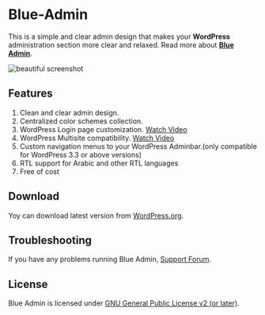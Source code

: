 # Blue-Admin

This is a simple and clear admin design that makes your **WordPress** administration section more clear and relaxed. Read more about **[Blue Admin](http://linesh.com/projects/blue-admin/)**. 

![beautiful screenshot](https://ps.w.org/blue-admin/assets/screenshot-1.jpg?rev=1455180)

## Features

1. Clean and clear admin design.
2. Centralized color schemes collection.
3. WordPress Login page customization. [Watch Video](http://bit.ly/1Wi8iC0)
4. WordPress Multisite compatibility. [Watch Video](http://bit.ly/24FbFZ0)
5. Custom navigation menus to your WordPress Adminbar.(only compatible for WordPress 3.3 or above versions)
6. RTL support for Arabic and other RTL languages
7. Free of cost

## Download
Yoy can download latest version from [WordPress.org](https://wordpress.org/plugins/blue-admin/).

## Troubleshooting
If you have any problems running Blue Admin, [Support Forum](https://linesh.com/forums/forum/plugins/blue-admin/).


## License
Blue Admin is licensed under [GNU General Public License v2 (or later)](./LICENSE.md).
